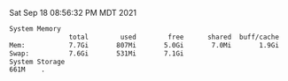 Sat Sep 18 08:56:32 PM MDT 2021
```bash
System Memory
               total        used        free      shared  buff/cache   available
Mem:           7.7Gi       807Mi       5.0Gi       7.0Mi       1.9Gi       6.6Gi
Swap:          7.6Gi       531Mi       7.1Gi
System Storage
661M	.
```
